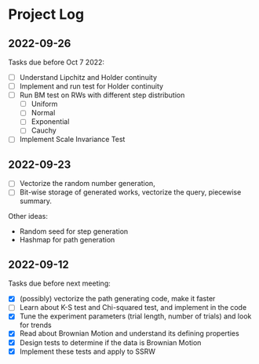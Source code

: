 # Project Log

## 2022-09-26

Tasks due before Oct 7 2022:

- [ ] Understand Lipchitz and Holder continuity
- [ ] Implement and run test for Holder continuity
- [ ] Run BM test on RWs with different step distribution
    - [ ] Uniform
    - [ ] Normal
    - [ ] Exponential
    - [ ] Cauchy
- [ ] Implement Scale Invariance Test

## 2022-09-23

- [ ] Vectorize the random number generation,
- [ ] Bit-wise storage of generated works, vectorize the query, piecewise summary.

Other ideas:
- Random seed for step generation
- Hashmap for path generation


## 2022-09-12

Tasks due before next meeting:

- [x] (possibly) vectorize the path generating code, make it faster
- [ ] Learn about K-S test and Chi-squared test, and implement in the code
- [x] Tune the experiment parameters (trial length, number of trials) and look for trends
- [x] Read about Brownian Motion and understand its defining properties
- [x] Design tests to determine if the data is Brownian Motion
- [x] Implement these tests and apply to SSRW
